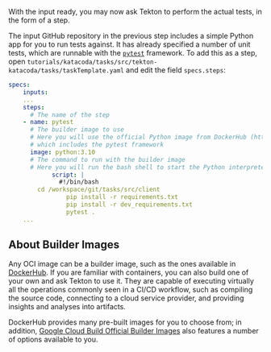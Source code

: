 With the input ready, you may now ask Tekton to perform the actual tests, in
the form of a step.

The input GitHub repository in the previous step includes a simple Python app
for you to run tests against. It has already specified a number of unit tests,
which are runnable with the [`pytest`](https://docs.pytest.org/en/latest/) framework.
To add this as a step, open `tutorials/katacoda/tasks/src/tekton-katacoda/tasks/taskTemplate.yaml`
and edit the field `specs.steps`:

```yaml
specs:
    inputs:
    ...
    steps:
      # The name of the step
    - name: pytest
      # The builder image to use
      # Here you will use the official Python image from DockerHub (https://hub.docker.com/_/python)
      # which includes the pytest framework
      image: python:3.10
      # The command to run with the builder image
      # Here you will run the bash shell to start the Python interpreter
			script: |
			  #!/bin/bash
        cd /workspace/git/tasks/src/client 
				pip install -r requirements.txt 
				pip install -r dev_requirements.txt 
				pytest .
    ...
```

## About Builder Images

Any OCI image can be a builder image, such as the ones available in [DockerHub](https://hub.docker.com/).
If you are familiar with containers, you can also build one of your own and
ask Tekton to use it. They are capable of executing virtually all the operations
commonly seen in a CI/CD workflow, such as compiling the source code,
connecting to a cloud service provider, and providing insights and analyses
into artifacts.

DockerHub provides many pre-built images for you to choose from; in addition,
[Google Cloud Build Official Builder Images](https://github.com/GoogleCloudPlatform/cloud-builders)
also features a number of options available to you.
